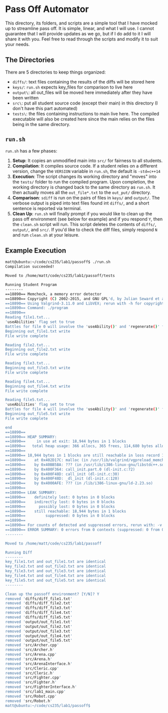 # Pass Off Automator

This directory, its folders, and scripts are a simple tool that I have mocked up to streamline pass off. It is simple, linear, and what I will use. I cannot guarantee that I will provide updates as we go, but if I do add to it I will share it with you. Feel free to read through the scripts and modify it to suit your needs.

## The Directories

There are 5 directories to keep things organized:

- `diffs/`: text files containing the results of the diffs will be stored here
- `keys/`: `run.sh` expects key_files for comparison to live here
- `output\`: all out_files will be moved here immediately after they have been written
- `src\`: put all student source code (except their main) in this directory (I don't have this part automated)
- `tests\`: the files containing instructions to main live here. The compiled executable will also be created here since the main relies on the files being in the same directory.

## `run.sh`

`run.sh` has a few phases:

1. __Setup__: It copies an unmodified main into `src/` for fairness to all students.
2. __Compilation__: It compiles source code. If a student relies on a different version, change the `VERSION` variable in `run.sh`, the default is `-std=c++14`
3. __Execution__: The script changes its working directory and "moves" into the `tests/` folder to run the compiled program. Upon completion, the working directory is changed back to the same directory as `run.sh`. It then actually moves all the `out_file*.txt` to the `out_put/` directory.
4. __Comparison__: `sdiff` is run on the pairs of files in `keys/` and `output/`. The verbose output is piped into text files found int `diffs/`, and a short sentence is reported via terminal.
5. __Clean Up__: `run.sh` will finally prompt if you would like to clean up the pass off environment (see below for example) and if you respond `Y`, then the `clean.sh` script will run. This script deletes the contents of `diffs/`, `output/`, and `src/`. If you'd like to check the diff files, simply respond `N` and run `clean.sh` at your leisure.

## Example Execution

```bash
matt@ubuntu:~/code/cs235/lab1/passoff$ ./run.sh
Compilation succeeded!

Moved to /home/matt/code/cs235/lab1/passoff/tests

Running Student Program
--------
==18890== Memcheck, a memory error detector
==18890== Copyright (C) 2002-2015, and GNU GPL'd, by Julian Seward et al.
==18890== Using Valgrind-3.11.0 and LibVEX; rerun with -h for copyright info
==18890== Command: ./program
==18890==
Reading file1.txt...
'useAbilities' flag set to true
Battles for file 0 will involve the 'useAbility()' and 'regenerate()' functions
Beginning out_file1.txt write
File write complete

Reading file2.txt...
Beginning out_file2.txt write
File write complete

Reading file3.txt...
Beginning out_file3.txt write
File write complete

Reading file4.txt...
Beginning out_file4.txt write
File write complete

Reading file5.txt...
'useAbilities' flag set to true
Battles for file 4 will involve the 'useAbility()' and 'regenerate()' functions
Beginning out_file5.txt write
File write complete

end
==18890==
==18890== HEAP SUMMARY:
==18890==     in use at exit: 18,944 bytes in 1 blocks
==18890==   total heap usage: 366 allocs, 365 frees, 114,680 bytes allocated
==18890==
==18890== 18,944 bytes in 1 blocks are still reachable in loss record 1 of 1
==18890==    at 0x402D17C: malloc (in /usr/lib/valgrind/vgpreload_memcheck-x86-linux.so)
==18890==    by 0x40BB5BA: ??? (in /usr/lib/i386-linux-gnu/libstdc++.so.6.0.21)
==18890==    by 0x400F364: call_init.part.0 (dl-init.c:72)
==18890==    by 0x400F48D: call_init (dl-init.c:30)
==18890==    by 0x400F48D: _dl_init (dl-init.c:120)
==18890==    by 0x4000AFE: ??? (in /lib/i386-linux-gnu/ld-2.23.so)
==18890==
==18890== LEAK SUMMARY:
==18890==    definitely lost: 0 bytes in 0 blocks
==18890==    indirectly lost: 0 bytes in 0 blocks
==18890==      possibly lost: 0 bytes in 0 blocks
==18890==    still reachable: 18,944 bytes in 1 blocks
==18890==         suppressed: 0 bytes in 0 blocks
==18890==
==18890== For counts of detected and suppressed errors, rerun with: -v
==18890== ERROR SUMMARY: 0 errors from 0 contexts (suppressed: 0 from 0)
--------

Moved to /home/matt/code/cs235/lab1/passoff

Running Diff
--------
key_file1.txt and out_file1.txt are identical
key_file2.txt and out_file2.txt are identical
key_file3.txt and out_file3.txt are identical
key_file4.txt and out_file4.txt are identical
key_file5.txt and out_file5.txt are identical
--------

Clean up the passoff environment? [Y/N]? Y
removed 'diffs/diff_file1.txt'
removed 'diffs/diff_file2.txt'
removed 'diffs/diff_file3.txt'
removed 'diffs/diff_file4.txt'
removed 'diffs/diff_file5.txt'
removed 'output/out_file1.txt'
removed 'output/out_file2.txt'
removed 'output/out_file3.txt'
removed 'output/out_file4.txt'
removed 'output/out_file5.txt'
removed 'src/Archer.cpp'
removed 'src/Archer.h'
removed 'src/Arena.cpp'
removed 'src/Arena.h'
removed 'src/ArenaInterface.h'
removed 'src/Cleric.cpp'
removed 'src/Cleric.h'
removed 'src/Fighter.cpp'
removed 'src/Fighter.h'
removed 'src/FighterInterface.h'
removed 'src/lab1_main.cpp'
removed 'src/Robot.cpp'
removed 'src/Robot.h'
matt@ubuntu:~/code/cs235/lab1/passoff$ 
```
